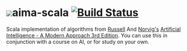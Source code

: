 # ![](https://github.com/aimacode/aima-java/blob/gh-pages/aima3e/images/aima3e.jpg)aima-scala [![Build Status](https://travis-ci.org/aimacode/aima-sca;a.svg?branch=master)](https://travis-ci.org/aimacode/aima-scala)
Scala implementation of algorithms from [Russell](http://www.cs.berkeley.edu/~russell/) And [Norvig's](http://www.norvig.com/) [Artificial Intelligence - A Modern Approach 3rd Edition](http://aima.cs.berkeley.edu/). You can use this in conjunction with a course on AI, or for study on your own.

